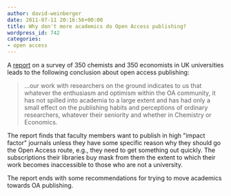 ```yaml
---
author: david-weinberger
date: 2011-07-11 20:16:56+00:00
title: Why don't more academics do Open Access publishing?
wordpress_id: 742
categories:
- open access
---
```


A [report](http://crc.nottingham.ac.uk/projects/rcs/Chemists&EconomistsViews_on_OA.pdf) on a survey of 350 chemists and 350 economists in  UK universities leads to the following conclusion about open access publishing:

> ...our work with researchers on the ground indicates to us that whatever the enthusiasm and optimism within the OA community, it has not spilled into academia to a large extent and has had only a small effect on the publishing habits and perceptions of ordinary researchers, whatever their seniority and whether in Chemistry or Economics.

The report finds that faculty members want to publish in high "impact factor" journals unless they have some specific reason why they should go the Open Access route, e.g., they need to get something out quickly. The subscriptions their libraries buy mask from them the extent to which their work becomes inaccessible to those who are not a university.

The report ends with some recommendations for trying to move academics towards OA publishing.
